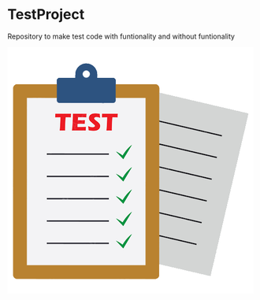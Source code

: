 # TestProject
Repository to make test code with funtionality and without funtionality

![image description](TestIcon.png)
